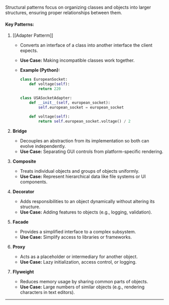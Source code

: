 Structural patterns focus on organizing classes and objects into larger structures, ensuring proper relationships between them.

#### **Key Patterns:**

1. [[Adapter Patterm]]
    
    - Converts an interface of a class into another interface the client expects.
    - **Use Case:** Making incompatible classes work together.
    - **Example (Python):**
        
        ```python
        class EuropeanSocket:
            def voltage(self):
                return 220
        
        class USASocketAdapter:
            def __init__(self, european_socket):
                self.european_socket = european_socket
            
            def voltage(self):
                return self.european_socket.voltage() / 2
        ```
        
2. **Bridge**
    
    - Decouples an abstraction from its implementation so both can evolve independently.
    - **Use Case:** Separating GUI controls from platform-specific rendering.
3. **Composite**
    
    - Treats individual objects and groups of objects uniformly.
    - **Use Case:** Represent hierarchical data like file systems or UI components.
4. **Decorator**
    
    - Adds responsibilities to an object dynamically without altering its structure.
    - **Use Case:** Adding features to objects (e.g., logging, validation).
5. **Facade**
    
    - Provides a simplified interface to a complex subsystem.
    - **Use Case:** Simplify access to libraries or frameworks.
6. **Proxy**
    
    - Acts as a placeholder or intermediary for another object.
    - **Use Case:** Lazy initialization, access control, or logging.
7. **Flyweight**
    
    - Reduces memory usage by sharing common parts of objects.
    - **Use Case:** Large numbers of similar objects (e.g., rendering characters in text editors).

---
